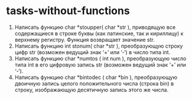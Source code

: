 # tasks-without-functions
1. Написать функцию char *stoupper( char *str ), приводящую все содержащиеся
в строке буквы (как латинские, так и кириллицу) к верхнему регистру. Функция
возвращает значение str.
2. Написать функцию int stonum( char *str ), преобразующую строку цифр str
(возможен ведущий знак ‘+’ или ‘-‘) в число типа int.
3. Написать функцию char *numtos ( int num ), преобразующую число типа int в его
цифровую запись str (возможен ведущий знак ‘+’ или ‘-‘).
4. Написать функцию char *bintodec ( char *bin ), преобразующую двоичную запись
целого положительного числа (строка bin) в строку, изображающую десятичную
запись этого же числа.
